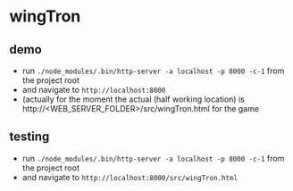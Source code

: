 # wingTron 

## demo
- run `./node_modules/.bin/http-server -a localhost -p 8000 -c-1` from the project root
- and navigate to `http://localhost:8000`
- (actually for the moment the actual (half working location) is http://<WEB_SERVER_FOLDER>/src/wingTron.html for the game

## testing
- run `./node_modules/.bin/http-server -a localhost -p 8000 -c-1` from the project root
- and navigate to `http://localhost:8000/src/wingTron.html`
